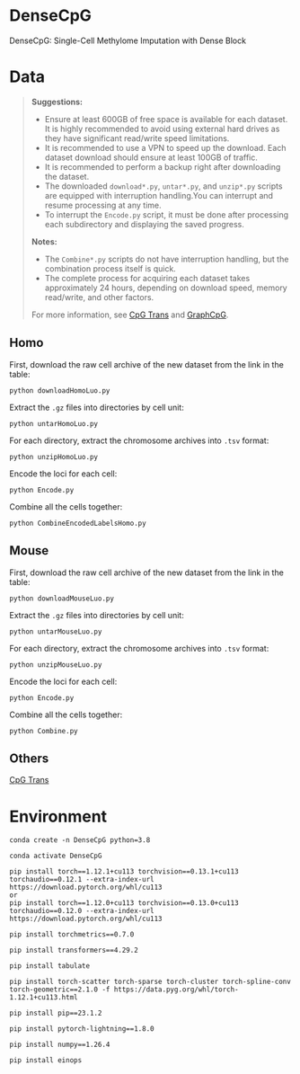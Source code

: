 # DenseCpG

DenseCpG: Single-Cell Methylome Imputation with Dense Block

# Data

> **Suggestions:**
>
> - Ensure at least 600GB of free space is available for each dataset. It is highly recommended to avoid using external hard drives as they have significant read/write speed limitations.
> - It is recommended to use a VPN to speed up the download. Each dataset download should ensure at least 100GB of traffic.
> - It is recommended to perform a backup right after downloading the dataset.
> - The downloaded `download*.py`, `untar*.py`, and `unzip*.py` scripts are equipped with interruption handling.You can interrupt and resume processing at any time.
> - To interrupt the `Encode.py` script, it must be done after processing each subdirectory and displaying the saved progress.
>
> **Notes:**
>
> - The `Combine*.py` scripts do not have interruption handling, but the combination process itself is quick.
> - The complete process for acquiring each dataset takes approximately 24 hours, depending on download speed, memory read/write, and other factors.
>
> For more information, see [CpG Trans](https://github.com/gdewael/cpg-transformer) and [GraphCpG](https://github.com/yuzhong-deng/graphcpg).

## Homo

First, download the raw cell archive of the new dataset from the link in the table:

```shell
python downloadHomoLuo.py
```

Extract the `.gz` files into directories by cell unit:

```
python untarHomoLuo.py
```

For each directory, extract the chromosome archives into `.tsv` format:

```
python unzipHomoLuo.py
```

Encode the loci for each cell:

```
python Encode.py
```

Combine all the cells together:

```
python CombineEncodedLabelsHomo.py
```

## Mouse

First, download the raw cell archive of the new dataset from the link in the table:

```
python downloadMouseLuo.py
```

Extract the `.gz` files into directories by cell unit:

```
python untarMouseLuo.py
```

For each directory, extract the chromosome archives into `.tsv` format:

```
python unzipMouseLuo.py
```

Encode the loci for each cell:

```
python Encode.py
```

Combine all the cells together:

```
python Combine.py
```

## Others

[CpG Trans](https://github.com/gdewael/cpg-transformer) 

# Environment

```shell
conda create -n DenseCpG python=3.8

conda activate DenseCpG

pip install torch==1.12.1+cu113 torchvision==0.13.1+cu113 torchaudio==0.12.1 --extra-index-url https://download.pytorch.org/whl/cu113
or
pip install torch==1.12.0+cu113 torchvision==0.13.0+cu113 torchaudio==0.12.0 --extra-index-url https://download.pytorch.org/whl/cu113

pip install torchmetrics==0.7.0

pip install transformers==4.29.2

pip install tabulate

pip install torch-scatter torch-sparse torch-cluster torch-spline-conv torch-geometric==2.1.0 -f https://data.pyg.org/whl/torch-1.12.1+cu113.html

pip install pip==23.1.2

pip install pytorch-lightning==1.8.0

pip install numpy==1.26.4

pip install einops
```
